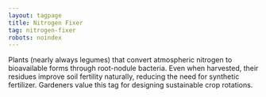 ```yaml
---
layout: tagpage
title: Nitrogen Fixer
tag: nitrogen-fixer
robots: noindex
---
```


Plants (nearly always legumes) that convert atmospheric nitrogen to bioavailable forms through root-nodule bacteria. Even when harvested, their residues improve soil fertility naturally, reducing the need for synthetic fertilizer. Gardeners value this tag for designing sustainable crop rotations.
